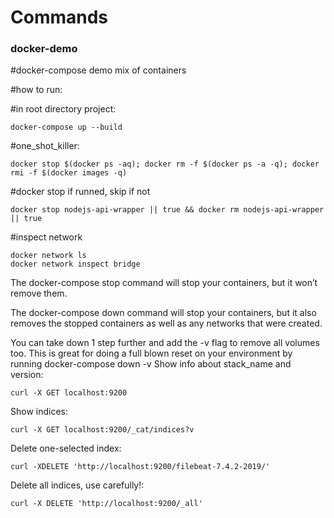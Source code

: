 # Commands
### docker-demo

#docker-compose demo mix of containers

#how to run:

#in root directory project: 
```shell
docker-compose up --build
```

#one_shot_killer: 
```shell
docker stop $(docker ps -aq); docker rm -f $(docker ps -a -q); docker rmi -f $(docker images -q)
```

#docker stop if runned, skip if not
```
docker stop nodejs-api-wrapper || true && docker rm nodejs-api-wrapper || true
```
#inspect network
```
docker network ls
docker network inspect bridge
```
The docker-compose stop command will stop your containers, but it won’t remove them.

The docker-compose down command will stop your containers, but it also removes the stopped containers as well as any networks that were created.

You can take down 1 step further and add the -v flag to remove all volumes too. This is great for doing a full blown reset on your environment by running docker-compose down -v
Show info about stack_name and version:
```
curl -X GET localhost:9200
```
Show indices:
```
curl -X GET localhost:9200/_cat/indices?v
```
Delete one-selected index:
```
curl -XDELETE 'http://localhost:9200/filebeat-7.4.2-2019/'
```
Delete all indices, use carefully!:
```
curl -X DELETE 'http://localhost:9200/_all'
```

